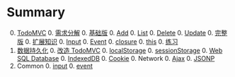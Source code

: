 # Summary

<!--0. [Web Development](toolkit/README.md)
    0. [Building house](toolkit/building.md)
        0. [Structure: HTML](toolkit/html.md)
        0. [Decoration: CSS](toolkit/css.md)
        0. [Interaction: Javascript](toolkit/js.md)
    0. [toolkit](toolkit/toolkit.md)
    0. [Debug](toolkit/debug.md)-->
0. [TodoMVC](TodoMVC/README.md)
    0. [需求分解](TodoMVC/requirements.md)
    0. [基础版](TodoMVC/basic.md)
        0. [Add](TodoMVC/basic-add.md)
        0. [List](TodoMVC/basic-list.md)
        0. [Delete](TodoMVC/basic-delete.md)
        0. [Update](TodoMVC/basic-update.md)
    0. [完整版](TodoMVC/full.md)
    0. [扩展知识](TodoMVC/extension.md)
        0. [Input](common/input.md)
        0. [Event](common/event.md)
        0. [closure](common/closure.md)
        0. [this](common/this.md)
    0. [练习](TodoMVC/exercise.md)
0. [数据持久化](data/index.md)
    0. [改造 TodoMVC](data/memory.md)
    0. [localStorage](data/localStorage.md)
    0. [sessionStorage](data/sessionStorage.md)
    0. [Web SQL Database](data/websql.md)
    0. [IndexedDB](data/idb.md)
    0. [Cookie](data/cookie.md)
    0. Network
        0. [Ajax](data/ajax.md)
        0. [JSONP](data/jsonp.md)
0. Common
    0. [input](common/input.md)
    0. [event](common/event.md)

